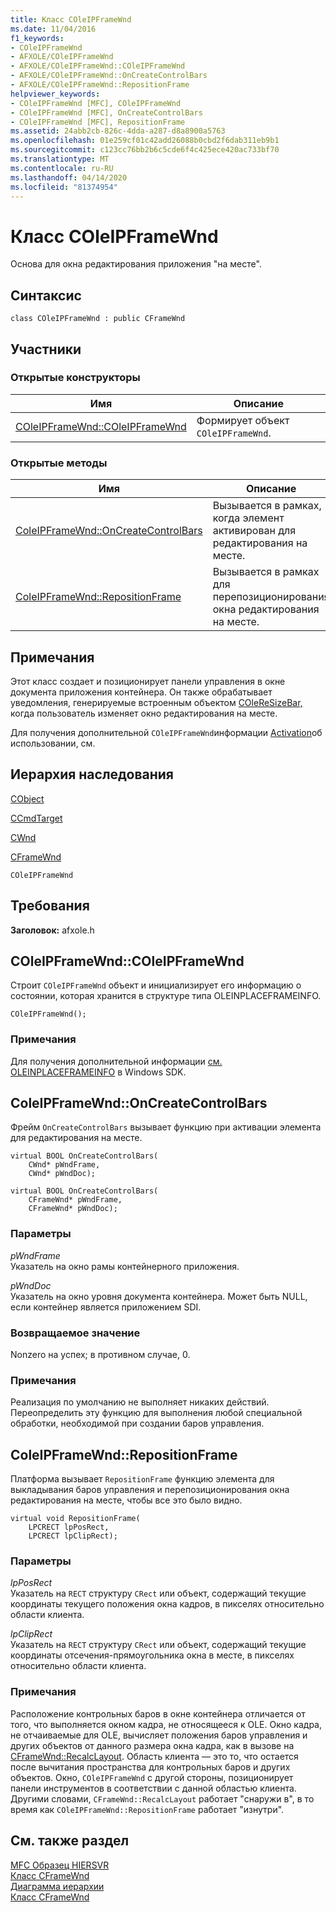 ```yaml
---
title: Класс COleIPFrameWnd
ms.date: 11/04/2016
f1_keywords:
- COleIPFrameWnd
- AFXOLE/COleIPFrameWnd
- AFXOLE/COleIPFrameWnd::COleIPFrameWnd
- AFXOLE/COleIPFrameWnd::OnCreateControlBars
- AFXOLE/COleIPFrameWnd::RepositionFrame
helpviewer_keywords:
- COleIPFrameWnd [MFC], COleIPFrameWnd
- COleIPFrameWnd [MFC], OnCreateControlBars
- COleIPFrameWnd [MFC], RepositionFrame
ms.assetid: 24abb2cb-826c-4dda-a287-d8a8900a5763
ms.openlocfilehash: 01e259cf01c42add26088b0cbd2f6dab311eb9b1
ms.sourcegitcommit: c123cc76bb2b6c5cde6f4c425ece420ac733bf70
ms.translationtype: MT
ms.contentlocale: ru-RU
ms.lasthandoff: 04/14/2020
ms.locfileid: "81374954"
---
```

# <a name="coleipframewnd-class"></a>Класс COleIPFrameWnd

Основа для окна редактирования приложения "на месте".

## <a name="syntax"></a>Синтаксис

```
class COleIPFrameWnd : public CFrameWnd
```

## <a name="members"></a>Участники

### <a name="public-constructors"></a>Открытые конструкторы

|Имя|Описание|
|----------|-----------------|
|[COleIPFrameWnd::COleIPFrameWnd](#coleipframewnd)|Формирует объект `COleIPFrameWnd`.|

### <a name="public-methods"></a>Открытые методы

|Имя|Описание|
|----------|-----------------|
|[ColeIPFrameWnd::OnCreateControlBars](#oncreatecontrolbars)|Вызывается в рамках, когда элемент активирован для редактирования на месте.|
|[ColeIPFrameWnd::RepositionFrame](#repositionframe)|Вызывается в рамках для перепозиционирования окна редактирования на месте.|

## <a name="remarks"></a>Примечания

Этот класс создает и позиционирует панели управления в окне документа приложения контейнера. Он также обрабатывает уведомления, генерируемые встроенным объектом [COleReSizeBar,](../../mfc/reference/coleresizebar-class.md) когда пользователь изменяет окно редактирования на месте.

Для получения дополнительной `COleIPFrameWnd`информации [Activation](../../mfc/activation-cpp.md)об использовании, см.

## <a name="inheritance-hierarchy"></a>Иерархия наследования

[CObject](../../mfc/reference/cobject-class.md)

[CCmdTarget](../../mfc/reference/ccmdtarget-class.md)

[CWnd](../../mfc/reference/cwnd-class.md)

[CFrameWnd](../../mfc/reference/cframewnd-class.md)

`COleIPFrameWnd`

## <a name="requirements"></a>Требования

**Заголовок:** afxole.h

## <a name="coleipframewndcoleipframewnd"></a><a name="coleipframewnd"></a>COleIPFrameWnd::COleIPFrameWnd

Строит `COleIPFrameWnd` объект и инициализирует его информацию о состоянии, которая хранится в структуре типа OLEINPLACEFRAMEINFO.

```
COleIPFrameWnd();
```

### <a name="remarks"></a>Примечания

Для получения дополнительной информации [см. OLEINPLACEFRAMEINFO](/windows/win32/api/oleidl/ns-oleidl-oleinplaceframeinfo) в Windows SDK.

## <a name="coleipframewndoncreatecontrolbars"></a><a name="oncreatecontrolbars"></a>ColeIPFrameWnd::OnCreateControlBars

Фрейм `OnCreateControlBars` вызывает функцию при активации элемента для редактирования на месте.

```
virtual BOOL OnCreateControlBars(
    CWnd* pWndFrame,
    CWnd* pWndDoc);

virtual BOOL OnCreateControlBars(
    CFrameWnd* pWndFrame,
    CFrameWnd* pWndDoc);
```

### <a name="parameters"></a>Параметры

*pWndFrame*<br/>
Указатель на окно рамы контейнерного приложения.

*pWndDoc*<br/>
Указатель на окно уровня документа контейнера. Может быть NULL, если контейнер является приложением SDI.

### <a name="return-value"></a>Возвращаемое значение

Nonzero на успех; в противном случае, 0.

### <a name="remarks"></a>Примечания

Реализация по умолчанию не выполняет никаких действий. Переопределить эту функцию для выполнения любой специальной обработки, необходимой при создании баров управления.

## <a name="coleipframewndrepositionframe"></a><a name="repositionframe"></a>ColeIPFrameWnd::RepositionFrame

Платформа вызывает `RepositionFrame` функцию элемента для выкладывания баров управления и перепозиционирования окна редактирования на месте, чтобы все это было видно.

```
virtual void RepositionFrame(
    LPCRECT lpPosRect,
    LPCRECT lpClipRect);
```

### <a name="parameters"></a>Параметры

*lpPosRect*<br/>
Указатель на `RECT` структуру `CRect` или объект, содержащий текущие координаты текущего положения окна кадров, в пикселях относительно области клиента.

*lpClipRect*<br/>
Указатель на `RECT` структуру `CRect` или объект, содержащий текущие координаты отсечения-прямоугольника окна в месте, в пикселях относительно области клиента.

### <a name="remarks"></a>Примечания

Расположение контрольных баров в окне контейнера отличается от того, что выполняется окном кадра, не относящееся к OLE. Окно кадра, не отчаиваемые для OLE, вычисляет положения баров управления и других объектов от данного размера окна кадра, как в вызове на [CFrameWnd::RecalcLayout](../../mfc/reference/cframewnd-class.md#recalclayout). Область клиента — это то, что остается после вычитания пространства для контрольных баров и других объектов. Окно, `COleIPFrameWnd` с другой стороны, позиционирует панели инструментов в соответствии с данной областью клиента. Другими словами, `CFrameWnd::RecalcLayout` работает "снаружи в", в то время как `COleIPFrameWnd::RepositionFrame` работает "изнутри".

## <a name="see-also"></a>См. также раздел

[MFC Образец HIERSVR](../../overview/visual-cpp-samples.md)<br/>
[Класс CFrameWnd](../../mfc/reference/cframewnd-class.md)<br/>
[Диаграмма иерархии](../../mfc/hierarchy-chart.md)<br/>
[Класс CFrameWnd](../../mfc/reference/cframewnd-class.md)
